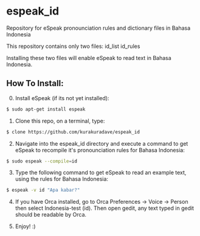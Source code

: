 espeak_id
=========

Repository for eSpeak pronounciation rules and dictionary files in Bahasa Indonesia

This repository contains only two files:
id_list
id_rules

Installing these two files will enable eSpeak to read text in Bahasa Indonesia.

How To Install:
---------------
0. Install eSpeak (if its not yet installed):
```bash
$ sudo apt-get install espeak
```

1. Clone this repo, on a terminal, type:
```bash
$ clone https://github.com/kurakuradave/espeak_id
```

2. Navigate into the espeak_id directory and execute a command to get eSpeak to recompile it's pronounciation rules for Bahasa Indonesia:
```bash
$ sudo espeak --compile=id
```

3. Type the following command to get eSpeak to read an example text, using the rules for Bahasa Indonesia:
```bash
$ espeak -v id "Apa kabar?"
```
 
4. If you have Orca installed, go to Orca Preferences -> Voice -> Person then select Indonesia-test (id). Then open gedit, any text typed in gedit should be readable by Orca.

5. Enjoy! :) 
